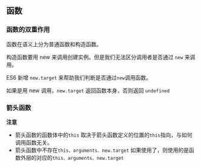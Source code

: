 ## 函数

### 函数的双重作用

函数在语义上分为普通函数和构造函数。

构造函数要用 new 来调用创建实例。但是我们无法区分调用者是否通过 `new` 来调用。

ES6 新增 `new.target` 来帮助我们判断是否通过`new`调用函数。

如果是用 new 调用，`new.target` 返回函数本身，否则返回 `undefined`



### 箭头函数

**注意**

+ 箭头函数的函数体中的`this` 取决于箭头函数定义的位置的`this`指向，与如何调用函数无关。
+ 箭头函数中不存在`this、arguments、new.target` 如果使用了，则使用的是函数外层的对应的`this、arguments、new.target`
